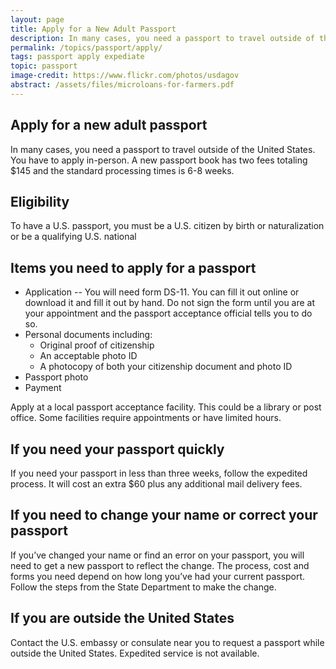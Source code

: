 ```yaml
---
layout: page
title: Apply for a New Adult Passport
description: In many cases, you need a passport to travel outside of the United States. You have to apply in-person. A new passport book has two fees totaling $145 and the standard processing times is 6-8 weeks.
permalink: /topics/passport/apply/
tags: passport apply expediate
topic: passport
image-credit: https://www.flickr.com/photos/usdagov
abstract: /assets/files/microloans-for-farmers.pdf
---
```

## Apply for a new adult passport

In many cases, you need a passport to travel outside of the United States. You have to apply in-person. A new passport book has two fees totaling $145 and the standard processing times is 6-8 weeks.

## Eligibility

To have a U.S. passport, you must be a U.S. citizen by birth or naturalization or be a qualifying U.S. national

## Items you need to apply for a passport

* Application -- You will need form DS-11. You can fill it out online or download it and fill it out by hand. Do not sign the form until you are at your appointment and the passport acceptance official tells you to do so. 
* Personal documents including:
  * Original proof of citizenship
  * An acceptable photo ID
  * A photocopy of both your citizenship document and photo ID
* Passport photo 
* Payment

Apply at a local passport acceptance facility. This could be a library or post office. Some facilities require appointments or have limited hours. 

## If you need your passport quickly

If you need your passport in less than three weeks, follow the expedited process. It will cost an extra $60 plus any additional mail delivery fees.

## If you need to change your name or correct your passport
If you’ve changed your name or find an error on your passport, you will need to get a new passport to reflect the change. The process, cost and forms you need depend on how long you’ve had your current passport. Follow the steps from the State Department to make the change.

## If you are outside the United States
Contact the U.S. embassy or consulate near you to request a passport while outside the United States. Expedited service is not available.
